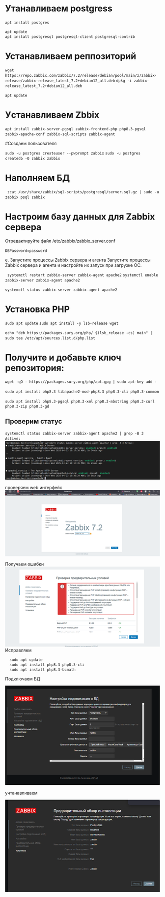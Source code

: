 # Утанавливаем postgress
``
apt install postgres
``
```
apt update
apt install postgresql postgresql-client postgresql-contrib

```

# Устанавливаем реппозиторий

``wget https://repo.zabbix.com/zabbix/7.2/release/debian/pool/main/z/zabbix-release/zabbix-release_latest_7.2+debian12_all.deb``
``
dpkg -i zabbix-release_latest_7.2+debian12_all.deb
``

``apt update``

# Уcтанавливаем Zbbix

``apt install zabbix-server-pgsql zabbix-frontend-php php8.3-pgsql zabbix-apache-conf zabbix-sql-scripts zabbix-agent``

#Создаем пользователя

 ``sudo -u postgres createuser --pwprompt zabbix``
 ``sudo -u postgres createdb -O zabbix zabbix``

# Наполняем БД

`` zcat /usr/share/zabbix/sql-scripts/postgresql/server.sql.gz | sudo -u zabbix psql zabbix``

 # Настроим базу данных для Zabbix сервера
Отредактируйте файл /etc/zabbix/zabbix_server.conf

``DBPassword=password``

e. Запустите процессы Zabbix сервера и агента
Запустите процессы Zabbix сервера и агента и настройте их запуск при загрузке ОС.

`` systemctl restart zabbix-server zabbix-agent apache2``
 `` systemctl enable zabbix-server zabbix-agent apache2 ``


``systemctl status zabbix-server zabbix-agent apache2``


# Установка PHP
``sudo apt update``
``sudo apt install -y lsb-release wget``

``echo "deb https://packages.sury.org/php/ $(lsb_release -cs) main" | sudo tee /etc/apt/sources.list.d/php.list``

# Получите и добавьте ключ репозитория:
```
wget -qO - https://packages.sury.org/php/apt.gpg | sudo apt-key add -

sudo apt install php8.3 libapache2-mod-php8.3 php8.3-cli php8.3-common

sudo apt install php8.3-pgsql php8.3-xml php8.3-mbstring php8.3-curl php8.3-zip php8.3-gd
```


## Проверим статус
``
systemctl status zabbix-server zabbix-agent apache2 | grep -B 3 Active:
``
![status](./img/Zabbix_status.png)

проверяем web интерфейс
![web_zabbix](./img/ZABBIX_INSTALL.png)

Получаем ошибки 
![zabbix_error](./img/Zabbix_errors.png)
Исправляем 

```
  sudo apt update
  sudo apt install php8.3 php8.3-cli
  sudo apt install php8.3-bcmath
```

Подключаем БД

![zabbix_connect](./img/Connect_to_bd.png)

учтанавливаем

![zabbix_connect](./img/zabbix_web_install.png)